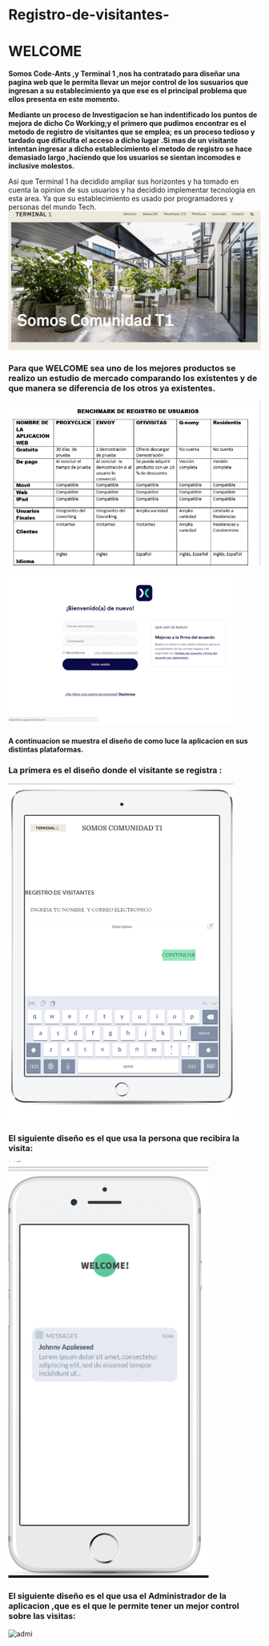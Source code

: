 # Registro-de-visitantes-

#  WELCOME  

**Somos Code-Ants ,y Terminal 1 ,nos ha contratado para diseñar una pagina web que le permita llevar un mejor control de los susuarios que ingresan a su establecimiento ya que ese es el principal problema que ellos presenta en este momento.**

**Mediante un proceso de Investigacion se han indentificado los puntos de mejora de dicho Co Working;y el primero que pudimos encontrar es el metodo de registro de visitantes que se emplea; es un proceso tedioso y tardado que  dificulta el acceso a dicho lugar .Si mas de un visitante intentan ingresar a dicho establecimiento el metodo de registro se hace demasiado largo ,haciendo que los usuarios se sientan incomodes e inclusive molestos.**

Asi que Terminal 1 ha decidido ampliar sus horizontes y ha tomado en cuenta la opinion de sus usuarios y ha decidido implementar tecnologia en esta area.
Ya que su establecimiento es usado por programadores   y personas del mundo Tech.
 ![t1](imagenes/t1.png)


### Para que WELCOME  sea uno de los mejores productos se realizo un estudio de mercado comparando los existentes y de que manera se diferencia de los otros  ya existentes.

![benchmark](imagenes/benchmark.png)


![proxyclic](imagenes/proxyclic.gif)


#### A continuacion se muestra el diseño de como luce la aplicacion en sus distintas plataformas.
 ### La primera es el diseño donde el visitante se registra :

 ![registro](imagenes/registro-ipad-.gif)


 ### El siguiente diseño es el que usa la persona que recibira la visita:

 ![visitante](imagenes/visitante.gif)


 ### El siguiente diseño es el que usa el Administrador de la aplicacion ,que es el que le permite  tener un mejor control sobre las visitas:
 ![admi](imagenes/diseño-admi.png)
